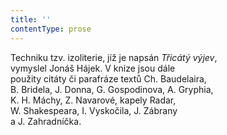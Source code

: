 ```yaml
---
title: ''
contentType: prose
---
```


<section>

Techniku tzv. izoliterie, jíž je napsán _Třicátý výjev_,  
vymyslel Jonáš Hájek. V knize jsou dále  
použity citáty či parafráze textů Ch. Baudelaira,  
B. Bridela, J. Donna, G. Gospodinova, A. Gryphia,  
K. H. Máchy, Z. Navarové, kapely Radar,  
W. Shakespeara, I. Vyskočila, J. Zábrany  
a J. Zahradníčka.

</section>

